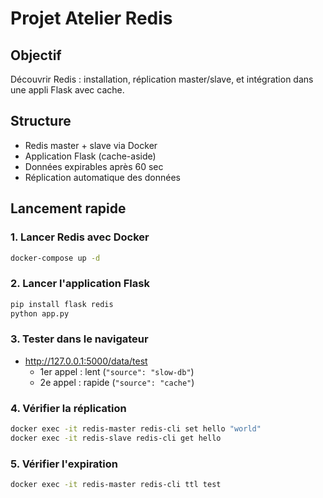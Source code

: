 # Projet Atelier Redis

## Objectif
Découvrir Redis : installation, réplication master/slave, et intégration dans une appli Flask avec cache.

## Structure
- Redis master + slave via Docker
- Application Flask (cache-aside)
- Données expirables après 60 sec
- Réplication automatique des données

## Lancement rapide

### 1. Lancer Redis avec Docker
```bash
docker-compose up -d
```

### 2. Lancer l'application Flask
```bash
pip install flask redis
python app.py
```

### 3. Tester dans le navigateur
- http://127.0.0.1:5000/data/test
  - 1er appel : lent (`"source": "slow-db"`)
  - 2e appel : rapide (`"source": "cache"`)

### 4. Vérifier la réplication
```bash
docker exec -it redis-master redis-cli set hello "world"
docker exec -it redis-slave redis-cli get hello
```

### 5. Vérifier l'expiration
```bash
docker exec -it redis-master redis-cli ttl test
```
